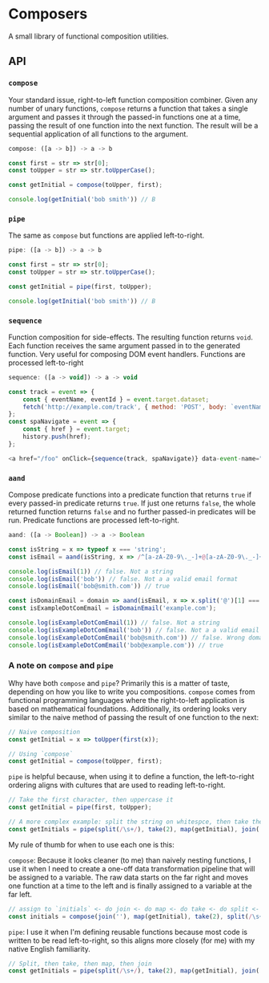 # Composers

A small library of functional composition utilities.

## API

### `compose`

Your standard issue, right-to-left function composition combiner. Given any number of unary functions, `compose` returns a function that takes a single argument and passes it through the passed-in functions one at a time, passing the result of one function into the next function. The result will be a sequential application of all functions to the argument.

```js
compose: ([a -> b]) -> a -> b

const first = str => str[0];
const toUpper = str => str.toUpperCase();

const getInitial = compose(toUpper, first);

console.log(getInitial('bob smith')) // B
```

### `pipe`

The same as `compose` but functions are applied left-to-right.

```js
pipe: ([a -> b]) -> a -> b

const first = str => str[0];
const toUpper = str => str.toUpperCase();

const getInitial = pipe(first, toUpper);

console.log(getInitial('bob smith')) // B
```

### `sequence`

Function composition for side-effects. The resulting function returns `void`. Each function receives the same argument passed in to the generated function. Very useful for composing DOM event handlers. Functions are processed left-to-right

```js
sequence: ([a -> void]) -> a -> void

const track = event => {
    const { eventName, eventId } = event.target.dataset;
    fetch('http://example.com/track', { method: 'POST', body: `eventName=${eventName}&eventId=${eventId}`});
};
const spaNavigate = event => {
    const { href } = event.target;
    history.push(href);
};

<a href="/foo" onClick={sequence(track, spaNavigate)} data-event-name="bar" data-event-id="1234">Foo</a>
```

### `aand`

Compose predicate functions into a predicate function that returns `true` if every passed-in predicate returns `true`. If just one returns `false`, the whole returned function returns `false` and no further passed-in predicates will be run. Predicate functions are processed left-to-right.

```js
aand: ([a -> Boolean]) -> a -> Boolean

const isString = x => typeof x === 'string';
const isEmail = aand(isString, x => /^[a-zA-Z0-9\._-]+@[a-zA-Z0-9\._-]+\.[a-z]{2,}$/.test(x));

console.log(isEmail(1)) // false. Not a string
console.log(isEmail('bob')) // false. Not a a valid email format
console.log(isEmail('bob@smith.com')) // true

const isDomainEmail = domain => aand(isEmail, x => x.split('@')[1] === domain);
const isExampleDotComEmail = isDomainEmail('example.com');

console.log(isExampleDotComEmail(1)) // false. Not a string
console.log(isExampleDotComEmail('bob')) // false. Not a a valid email format
console.log(isExampleDotComEmail('bob@smith.com')) // false. Wrong domain
console.log(isExampleDotComEmail('bob@example.com')) // true
```

### A note on `compose` and `pipe`

Why have both `compose` and `pipe`? Primarily this is a matter of taste, depending on how you like to write you compositions. `compose` comes from functional programming languages where the right-to-left application is based on mathematical foundations. Additionally, its ordering looks very similar to the naive method of passing the result of one function to the next:

```js
// Naive composition
const getInitial = x => toUpper(first(x));

// Using `compose`
const getInitial = compose(toUpper, first);
```

`pipe` is helpful because, when using it to define a function, the left-to-right ordering aligns with cultures that are used to reading left-to-right.

```js
// Take the first character, then uppercase it
const getInitial = pipe(first, toUpper);

// A more complex example: split the string on whitespce, then take the first 2 entries, then apply `getInitial` to each entry, then join the entries with an empty string.
const getInitials = pipe(split(/\s+/), take(2), map(getInitial), join(''));
```

My rule of thumb for when to use each one is this:

`compose`: Because it looks cleaner (to me) than naively nesting functions, I use it when I need to create a one-off data transformation pipeline that will be assigned to a variable. The raw data starts on the far right and moves one function at a time to the left and is finally assigned to a variable at the far left.

```js
// assign to `initials` <- do join <- do map <- do take <- do split <- name
const initials = compose(join(''), map(getInitial), take(2), split(/\s+/))(name);
```

`pipe`: I use it when I'm defining reusable functions because most code is written to be read left-to-right, so this aligns more closely (for me) with my native English familiarity.

```js
// Split, then take, then map, then join
const getInitials = pipe(split(/\s+/), take(2), map(getInitial), join(''));
```
